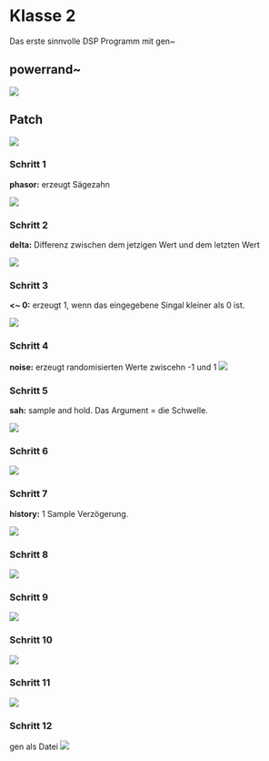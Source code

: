# Klasse 2

Das erste sinnvolle DSP Programm mit gen~

## powerrand~

![](Klasse2/png/exprand.png)

## Patch

![](Klasse2/png/exprand_gen.png)

### Schritt 1

**phasor:** erzeugt Sägezahn

![](Klasse2/png/step1.png)

### Schritt 2

**delta:** Differenz zwischen dem jetzigen Wert und dem letzten Wert

![](Klasse2/png/step2.png)

### Schritt 3
**<~ 0:** erzeugt 1, wenn das eingegebene Singal kleiner als 0 ist.


![](Klasse2/png/step3.png)

### Schritt 4
**noise:** erzeugt randomisierten Werte zwiscehn -1 und 1
![](Klasse2/png/step4.png)

### Schritt 5

**sah:** sample and hold. Das Argument = die Schwelle.

![](Klasse2/png/step5.png)


### Schritt 6

![](Klasse2/png/step6.png)

### Schritt 7
**history:** 1 Sample Verzögerung.

![](Klasse2/png/step7.png)

### Schritt 8

![](Klasse2/png/step8.png)


### Schritt 9

![](Klasse2/png/step9.png)


### Schritt 10

![](Klasse2/png/step10.png)

### Schritt 11

![](Klasse2/png/step11.png)

### Schritt 12

gen als Datei
![](Klasse2/png/step12.png)

